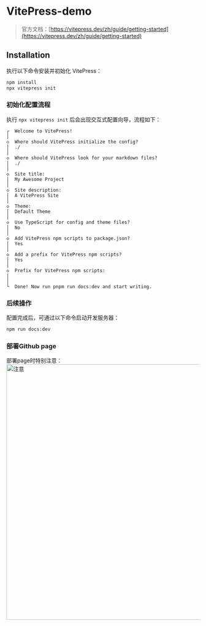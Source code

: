 # VitePress-demo
> 官方文档：[https://vitepress.dev/zh/guide/getting-started](https://vitepress.dev/zh/guide/getting-started)


## Installation

执行以下命令安装并初始化 VitePress：

```bash
npm install
npx vitepress init
```


### 初始化配置流程

执行 `npx vitepress init` 后会出现交互式配置向导，流程如下：

```
┌  Welcome to VitePress!
│
◇  Where should VitePress initialize the config?
│  ./
│
◇  Where should VitePress look for your markdown files?
│  ./
│
◇  Site title:
│  My Awesome Project
│
◇  Site description:
│  A VitePress Site
│
◇  Theme:
│  Default Theme
│
◇  Use TypeScript for config and theme files?
│  No
│
◇  Add VitePress npm scripts to package.json?
│  Yes
│
◇  Add a prefix for VitePress npm scripts?
│  Yes
│
◇  Prefix for VitePress npm scripts:
│ 
│
└  Done! Now run pnpm run docs:dev and start writing.
```

### 后续操作
配置完成后，可通过以下命令启动开发服务器：
```bash
npm run docs:dev
```
### 部署Github page
部署page时特别注意：
<img width="1394" height="667" alt="注意" src="https://github.com/user-attachments/assets/e337c166-15b3-4e73-8b4a-934474a918b2" />
